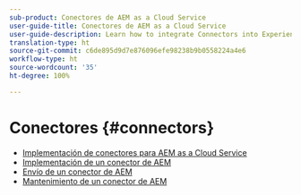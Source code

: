 ```yaml
---
sub-product: Conectores de AEM as a Cloud Service
user-guide-title: Conectores de AEM as a Cloud Service
user-guide-description: Learn how to integrate Connectors into Experience Manager as a Cloud Service.
translation-type: ht
source-git-commit: c6de895d9d7e876096efe98238b9b0558224a4e6
workflow-type: ht
source-wordcount: '35'
ht-degree: 100%

---
```



# Conectores {#connectors}

+ [Implementación de conectores para AEM as a Cloud Service](/help/connectors/home.md)
+ [Implementación de un conector de AEM](implement.md)
+ [Envío de un conector de AEM](submit.md)
+ [Mantenimiento de un conector de AEM](maintain.md)
